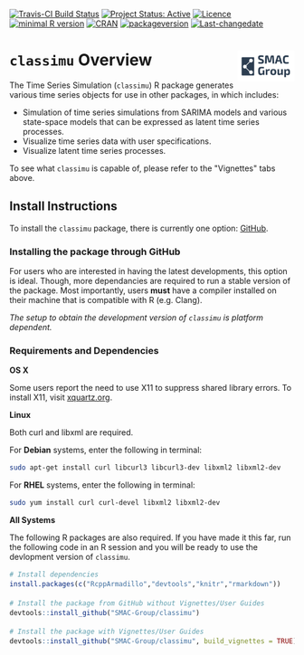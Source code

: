 
<!-- README.md is generated from README.Rmd. Please edit that file -->
[![Travis-CI Build Status](https://travis-ci.org/SMAC-Group/classimu.svg?branch=master)](https://travis-ci.org/SMAC-Group/classimu) [![Project Status: Active](http://www.repostatus.org/badges/latest/active.svg)](http://www.repostatus.org/#active) [![Licence](https://img.shields.io/badge/licence-CC%20BY--NC--SA%204.0-blue.svg)](https://www.gnu.org/licenses/gpl-3.0.en.html) [![minimal R version](https://img.shields.io/badge/R%3E%3D-3.4.0-6666ff.svg)](https://cran.r-project.org/) [![CRAN](http://www.r-pkg.org/badges/version/classimu)](https://cran.r-project.org/package=classimu) [![packageversion](https://img.shields.io/badge/Package%20version-0.1.0-orange.svg?style=flat-square)](commits/develop) [![Last-changedate](https://img.shields.io/badge/last%20change-2018--01--15-yellowgreen.svg)](/commits/master)

`classimu` Overview <a href="https://smac-group.com/"><img src="man/figures/logo.png" align="right" style="width: 20%; height: 20%"/></a>
=========================================================================================================================================

The Time Series Simulation (`classimu`) R package generates various time series objects for use in other packages, in which includes:

-   Simulation of time series simulations from SARIMA models and various state-space models that can be expressed as latent time series processes.
-   Visualize time series data with user specifications.
-   Visualize latent time series processes.

To see what `classimu` is capable of, please refer to the "Vignettes" tabs above.

Install Instructions
--------------------

To install the `classimu` package, there is currently one option: [GitHub](https://github.com/SMAC-Group/classimu/).

### Installing the package through GitHub

For users who are interested in having the latest developments, this option is ideal. Though, more dependancies are required to run a stable version of the package. Most importantly, users **must** have a compiler installed on their machine that is compatible with R (e.g. Clang).

*The setup to obtain the development version of `classimu` is platform dependent.*

### Requirements and Dependencies

**OS X**

Some users report the need to use X11 to suppress shared library errors. To install X11, visit [xquartz.org](http://www.xquartz.org/).

**Linux**

Both curl and libxml are required.

For **Debian** systems, enter the following in terminal:

``` bash
sudo apt-get install curl libcurl3 libcurl3-dev libxml2 libxml2-dev
```

For **RHEL** systems, enter the following in terminal:

``` bash
sudo yum install curl curl-devel libxml2 libxml2-dev
```

**All Systems**

The following R packages are also required. If you have made it this far, run the following code in an R session and you will be ready to use the devlopment version of `classimu`.

``` r
# Install dependencies
install.packages(c("RcppArmadillo","devtools","knitr","rmarkdown"))

# Install the package from GitHub without Vignettes/User Guides
devtools::install_github("SMAC-Group/classimu")

# Install the package with Vignettes/User Guides 
devtools::install_github("SMAC-Group/classimu", build_vignettes = TRUE)
```
